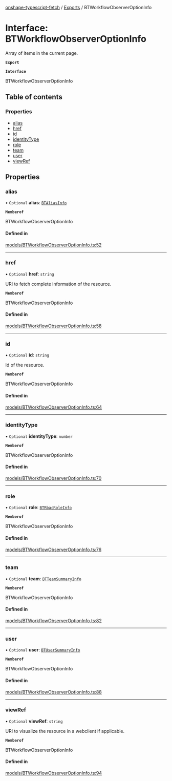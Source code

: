 [onshape-typescript-fetch](../README.md) / [Exports](../modules.md) / BTWorkflowObserverOptionInfo

# Interface: BTWorkflowObserverOptionInfo

Array of items in the current page.

**`Export`**

**`Interface`**

BTWorkflowObserverOptionInfo

## Table of contents

### Properties

- [alias](BTWorkflowObserverOptionInfo.md#alias)
- [href](BTWorkflowObserverOptionInfo.md#href)
- [id](BTWorkflowObserverOptionInfo.md#id)
- [identityType](BTWorkflowObserverOptionInfo.md#identitytype)
- [role](BTWorkflowObserverOptionInfo.md#role)
- [team](BTWorkflowObserverOptionInfo.md#team)
- [user](BTWorkflowObserverOptionInfo.md#user)
- [viewRef](BTWorkflowObserverOptionInfo.md#viewref)

## Properties

### alias

• `Optional` **alias**: [`BTAliasInfo`](BTAliasInfo.md)

**`Memberof`**

BTWorkflowObserverOptionInfo

#### Defined in

[models/BTWorkflowObserverOptionInfo.ts:52](https://github.com/toebes/onshape-typescript-fetch/blob/3e11ae1/models/BTWorkflowObserverOptionInfo.ts#L52)

___

### href

• `Optional` **href**: `string`

URI to fetch complete information of the resource.

**`Memberof`**

BTWorkflowObserverOptionInfo

#### Defined in

[models/BTWorkflowObserverOptionInfo.ts:58](https://github.com/toebes/onshape-typescript-fetch/blob/3e11ae1/models/BTWorkflowObserverOptionInfo.ts#L58)

___

### id

• `Optional` **id**: `string`

Id of the resource.

**`Memberof`**

BTWorkflowObserverOptionInfo

#### Defined in

[models/BTWorkflowObserverOptionInfo.ts:64](https://github.com/toebes/onshape-typescript-fetch/blob/3e11ae1/models/BTWorkflowObserverOptionInfo.ts#L64)

___

### identityType

• `Optional` **identityType**: `number`

**`Memberof`**

BTWorkflowObserverOptionInfo

#### Defined in

[models/BTWorkflowObserverOptionInfo.ts:70](https://github.com/toebes/onshape-typescript-fetch/blob/3e11ae1/models/BTWorkflowObserverOptionInfo.ts#L70)

___

### role

• `Optional` **role**: [`BTRbacRoleInfo`](BTRbacRoleInfo.md)

**`Memberof`**

BTWorkflowObserverOptionInfo

#### Defined in

[models/BTWorkflowObserverOptionInfo.ts:76](https://github.com/toebes/onshape-typescript-fetch/blob/3e11ae1/models/BTWorkflowObserverOptionInfo.ts#L76)

___

### team

• `Optional` **team**: [`BTTeamSummaryInfo`](BTTeamSummaryInfo.md)

**`Memberof`**

BTWorkflowObserverOptionInfo

#### Defined in

[models/BTWorkflowObserverOptionInfo.ts:82](https://github.com/toebes/onshape-typescript-fetch/blob/3e11ae1/models/BTWorkflowObserverOptionInfo.ts#L82)

___

### user

• `Optional` **user**: [`BTUserSummaryInfo`](BTUserSummaryInfo.md)

**`Memberof`**

BTWorkflowObserverOptionInfo

#### Defined in

[models/BTWorkflowObserverOptionInfo.ts:88](https://github.com/toebes/onshape-typescript-fetch/blob/3e11ae1/models/BTWorkflowObserverOptionInfo.ts#L88)

___

### viewRef

• `Optional` **viewRef**: `string`

URI to visualize the resource in a webclient if applicable.

**`Memberof`**

BTWorkflowObserverOptionInfo

#### Defined in

[models/BTWorkflowObserverOptionInfo.ts:94](https://github.com/toebes/onshape-typescript-fetch/blob/3e11ae1/models/BTWorkflowObserverOptionInfo.ts#L94)
